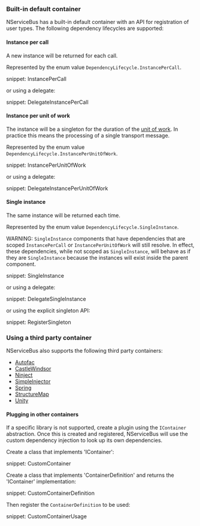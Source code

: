 ### Built-in default container

NServiceBus has a built-in default container with an API for registration of user types. The following dependency lifecycles are supported:

#### Instance per call

A new instance will be returned for each call.

Represented by the enum value `DependencyLifecycle.InstancePerCall`.

snippet: InstancePerCall

or using a delegate:

snippet: DelegateInstancePerCall

#### Instance per unit of work

The instance will be a singleton for the duration of the [unit of work](/nservicebus/pipeline/unit-of-work.md). In practice this means the processing of a single transport message.

Represented by the enum value `DependencyLifecycle.InstancePerUnitOfWork`.

snippet: InstancePerUnitOfWork

or using a delegate:

snippet: DelegateInstancePerUnitOfWork

#### Single instance

The same instance will be returned each time.

Represented by the enum value `DependencyLifecycle.SingleInstance`.

WARNING: `SingleInstance` components that have dependencies that are scoped `InstancePerCall` or `InstancePerUnitOfWork` will still resolve. In effect, these dependencies, while not scoped as `SingleInstance`, will behave as if they are `SingleInstance` because the instances will exist inside the parent component.

snippet: SingleInstance

or using a delegate:

snippet: DelegateSingleInstance

or using the explicit singleton API:

snippet: RegisterSingleton

### Using a third party container

NServiceBus also supports the following third party containers:

* [Autofac](autofac.md)
* [CastleWindsor](castlewindsor.md)
* [Ninject](ninject.md)
* [SimpleInjector](simpleinjector.md)
* [Spring](spring.md)
* [StructureMap](structuremap.md)
* [Unity](unity.md)

#### Plugging in other containers

If a specific library is not supported, create a plugin using the `IContainer` abstraction. Once this is created and registered, NServiceBus will use the custom dependency injection to look up its own dependencies.

Create a class that implements 'IContainer':

snippet: CustomContainer

Create a class that implements 'ContainerDefinition' and returns the 'IContainer' implementation:

snippet: CustomContainerDefinition

Then register the `ContainerDefinition` to be used:

snippet: CustomContainerUsage
